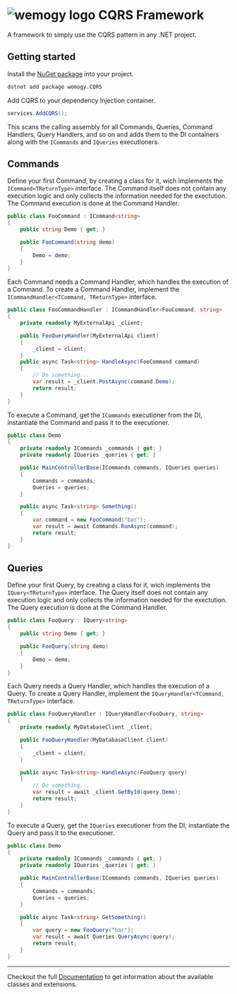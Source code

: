 # ![wemogy logo](https://wemogyimages.blob.core.windows.net/logos/wemogy-github-tiny.png) CQRS Framework

A framework to simply use the CQRS pattern in any .NET project.

## Getting started

Install the [NuGet package](https://www.nuget.org/packages/Wemogy.CQRS) into your project.

```bash
dotnet add package wemogy.CQRS
```

Add CQRS to your dependency Injection container.

```csharp
services.AddCQRS();
```

This scans the calling assembly for all Commands, Queries, Command Handlers, Query Handlers, and so on and adds them to the DI containers along with the `ICommands` and `IQueries` executioners.

## Commands

Define your first Command, by creating a class for it, wich implements the `ICommand<TReturnType>` interface. The Command itself does not contain any execution logic and only collects the information needed for the exectution. The Command execution is done at the Command Handler.

```csharp
public class FooCommand : ICommand<string>
{
    public string Demo { get; }

    public FooCommand(string demo)
    {
        Demo = demo;
    }
}
```

Each Command needs a Command Handler, which handles the execution of a Command. To create a Command Handler, implement the `ICommandHandler<TCommand, TReturnType>` interface.

```csharp
public class FooCommandHandler : ICommandHandler<FooCommand, string>
{
    private readonly MyExternalApi _client;

    public FooQueryHandler(MyExternalApi client)
    {
        _client = client;
    }
    public async Task<string> HandleAsync(FooCommand command)
    {
        // Do something...
        var result = _client.PostAsync(command.Demo);
        return result;
    }
}
```

To execute a Command, get the `ICommands` executioner from the DI, instantiate the Command and pass it to the executioner.

```csharp
public class Demo
{
    private readonly ICommands _commands { get; }
    private readonly IQueries _queries { get; }

    public MainControllerBase(ICommands commands, IQueries queries)
    {
        Commands = commands;
        Queries = queries;
    }

    public async Task<string> Something()
    {
        var command = new FooCommand("bar");
        var result = await Commands.RunAsync(command);
        return result;
    }
}
```

## Queries

Define your first Query, by creating a class for it, wich implements the `IQuery<TReturnType>` interface. The Query itself does not contain any execution logic and only collects the information needed for the exectution. The Query execution is done at the Command Handler.

```csharp
public class FooQuery : IQuery<string>
{
    public string Demo { get; }

    public FooQuery(string demo)
    {
        Demo = demo;
    }
}
```

Each Query needs a Query Handler, which handles the execution of a Query. To create a Query Handler, implement the `IQueryHandler<TCommand, TReturnType>` interface.

```csharp
public class FooQueryHandler : IQueryHandler<FooQuery, string>
{
    private readonly MyDatabaseClient _client;

    public FooQueryHandler(MyDatabaseClient client)
    {
        _client = client;
    }

    public async Task<string> HandleAsync(FooQuery query)
    {
        // Do something...
        var result = await _client.GetById(query.Demo);
        return result;
    }
}
```

To execute a Query, get the `IQueries` executioner from the DI, instantiate the Query and pass it to the executioner.

```csharp
public class Demo
{
    private readonly ICommands _commands { get; }
    private readonly IQueries _queries { get; }

    public MainControllerBase(ICommands commands, IQueries queries)
    {
        Commands = commands;
        Queries = queries;
    }

    public async Task<string> GetSomething()
    {
        var query = new FooQuery("bar");
        var result = await Queries.QueryAsync(query);
        return result;
    }
}
```

---

Checkout the full [Documentation](https://libs-cqrs.docs.wemogy.com/) to get information about the available classes and extensions.
